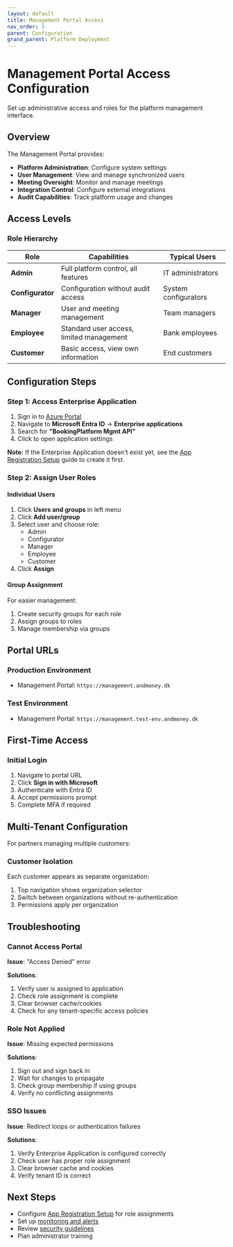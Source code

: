 ```yaml
---
layout: default
title: Management Portal Access
nav_order: 3
parent: Configuration
grand_parent: Platform Deployment
---
```


# Management Portal Access Configuration

Set up administrative access and roles for the platform management interface.

## Overview

The Management Portal provides:

- **Platform Administration**: Configure system settings
- **User Management**: View and manage synchronized users
- **Meeting Oversight**: Monitor and manage meetings
- **Integration Control**: Configure external integrations
- **Audit Capabilities**: Track platform usage and changes

## Access Levels

### Role Hierarchy

| Role             | Capabilities                             | Typical Users        |
| ---------------- | ---------------------------------------- | -------------------- |
| **Admin**        | Full platform control, all features      | IT administrators    |
| **Configurator** | Configuration without audit access       | System configurators |
| **Manager**      | User and meeting management              | Team managers        |
| **Employee**     | Standard user access, limited management | Bank employees       |
| **Customer**     | Basic access, view own information       | End customers        |

## Configuration Steps

### Step 1: Access Enterprise Application

1. Sign in to [Azure Portal](https://portal.azure.com)
2. Navigate to **Microsoft Entra ID** → **Enterprise applications**
3. Search for **"BookingPlatform Mgmt API"**
4. Click to open application settings

**Note:** If the Enterprise Application doesn't exist yet, see the [App Registration Setup](app-registration-setup) guide to create it first.

### Step 2: Assign User Roles

#### Individual Users

1. Click **Users and groups** in left menu
2. Click **Add user/group**
3. Select user and choose role:
   - Admin
   - Configurator
   - Manager
   - Employee
   - Customer
4. Click **Assign**

#### Group Assignment

For easier management:

1. Create security groups for each role
2. Assign groups to roles
3. Manage membership via groups

## Portal URLs

### Production Environment

- Management Portal: `https://management.andmoney.dk`

### Test Environment

- Management Portal: `https://management.test-env.andmoney.dk`

## First-Time Access

### Initial Login

1. Navigate to portal URL
2. Click **Sign in with Microsoft**
3. Authenticate with Entra ID
4. Accept permissions prompt
5. Complete MFA if required

## Multi-Tenant Configuration

For partners managing multiple customers:

### Customer Isolation

Each customer appears as separate organization:

1. Top navigation shows organization selector
2. Switch between organizations without re-authentication
3. Permissions apply per organization

## Troubleshooting

### Cannot Access Portal

**Issue**: "Access Denied" error

**Solutions**:

1. Verify user is assigned to application
2. Check role assignment is complete
3. Clear browser cache/cookies
4. Check for any tenant-specific access policies

### Role Not Applied

**Issue**: Missing expected permissions

**Solutions**:

1. Sign out and sign back in
2. Wait for changes to propagate
3. Check group membership if using groups
4. Verify no conflicting assignments

### SSO Issues

**Issue**: Redirect loops or authentication failures

**Solutions**:

1. Verify Enterprise Application is configured correctly
2. Check user has proper role assignment
3. Clear browser cache and cookies
4. Verify tenant ID is correct

## Next Steps

- Configure [App Registration Setup](app-registration-setup) for role assignments
- Set up [monitoring and alerts](../reference/monitoring)
- Review [security guidelines](../reference/security)
- Plan administrator training
